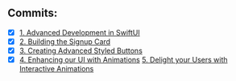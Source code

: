 ## Commits:
- [x] [1. Advanced Development in SwiftUI](https://github.com/mrgsdev/DesignCode/commit/cec8f992e9f65f05303d7aba495a0316af16981a)
- [x] [2. Building the Signup Card](https://github.com/mrgsdev/DesignCode/commit/00925d53ed2abdc59c91049f99cdb0332e8d01ee)
- [x] [3. Creating Advanced Styled Buttons](https://github.com/mrgsdev/DesignCode/commit/17b8e5e6a9506948dfae1b8cd1f54633bd276e1f)
- [x] [4. Enhancing our UI with Animations](https://github.com/mrgsdev/DesignCode/commit/f71f09279040d9dfade2a275e53488a0e7dc619f)
[5. Delight your Users with Interactive Animations](https://github.com/mrgsdev/DesignCode/commit/aaf5360f72a22dcef251d74746f99b3f5638feeb)
